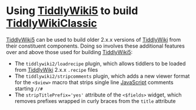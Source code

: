 <h1 class=''>Using <a class='tw-tiddlylink tw-tiddlylink-internal tw-tiddlylink-missing' href='TiddlyWiki5'>TiddlyWiki5</a> to build <a class='tw-tiddlylink tw-tiddlylink-internal tw-tiddlylink-missing' href='TiddlyWikiClassic'>TiddlyWikiClassic</a></h1><p><a class='tw-tiddlylink tw-tiddlylink-internal tw-tiddlylink-missing' href='TiddlyWiki5'>TiddlyWiki5</a> can be used to build older 2.x.x versions of <a class='tw-tiddlylink tw-tiddlylink-internal tw-tiddlylink-resolves' href='TiddlyWiki'>TiddlyWiki</a> from their constituent components. Doing so involves these additional features over and above those used for building <a class='tw-tiddlylink tw-tiddlylink-internal tw-tiddlylink-missing' href='TiddlyWiki5'>TiddlyWiki5</a>:</p><ul><li>The <code>tiddlywiki2/loadrecipe</code> plugin, which allows tiddlers to be loaded from <a class='tw-tiddlylink tw-tiddlylink-internal tw-tiddlylink-resolves' href='TiddlyWiki'>TiddlyWiki</a> 2.x.x <code>.recipe</code> files</li><li>The <code>tiddlywiki2/stripcomments</code> plugin, which adds a new viewer format for the <code>&lt;$view&gt;</code> macro that strips single line <a class='tw-tiddlylink tw-tiddlylink-internal tw-tiddlylink-missing' href='JavaScript'>JavaScript</a> comments starting <code>//#</code></li><li>The <code>stripTitlePrefix='yes'</code> attribute of the <code>&lt;$fields&gt;</code> widget, which removes prefixes wrapped in curly braces from the <code>title</code> attribute</li></ul>